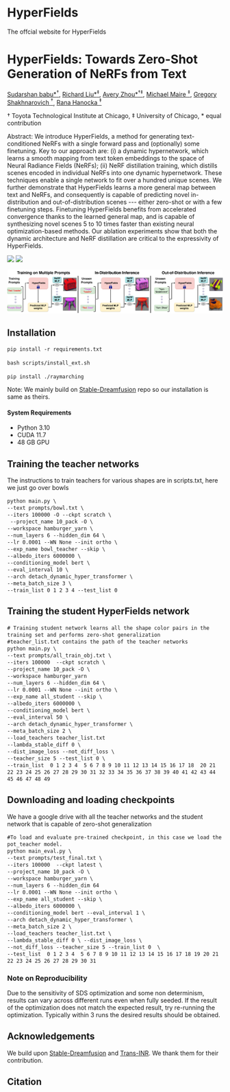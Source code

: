 # HyperFields
The offcial website for HyperFields
# HyperFields: Towards Zero-Shot Generation of NeRFs from Text

[Sudarshan babu*<sup>&dagger;</sup>](https://people.cs.uchicago.edu/~sudarshan/), [Richard Liu*<sup>&ddagger;</sup>](https://rgliu.com/), [Avery Zhou*<sup>&dagger;&ddagger;</sup>](https://github.com/AveryZhou), [Michael Maire <sup>&ddagger;</sup>](https://people.cs.uchicago.edu/~mmaire/), [Gregory Shakhnarovich <sup>&dagger;</sup>](https://home.ttic.edu/~gregory/), [Rana Hanocka <sup>&ddagger;</sup>](https://people.cs.uchicago.edu/~ranahanocka/) 

&dagger; Toyota Technological Institute at Chicago, &ddagger; University of Chicago, * equal contribution

Abstract: We introduce HyperFields, a method for generating text-conditioned NeRFs with a single forward pass and (optionally) some finetuning. Key to our approach are: (i) a dynamic hypernetwork, which learns a smooth mapping from text token embeddings to the space of Neural Radiance Fields (NeRFs); (ii) NeRF distillation training, which distills scenes encoded in individual NeRFs into one dynamic hypernetwork. These techniques enable a single network to fit over a hundred unique scenes. We further demonstrate that HyperFields learns a more general map between text and NeRFs, and consequently is capable of predicting novel in-distribution and out-of-distribution scenes --- either zero-shot or with a few finetuning steps. Finetuning HyperFields benefits from accelerated convergence thanks to the learned general map, and is capable of synthesizing novel scenes 5 to 10 times faster than existing neural optimization-based methods. Our ablation experiments show that both the dynamic architecture and NeRF distillation are critical to the expressivity of HyperFields.

<!-- ### [[Project Page](https://threedle.github.io/hyperfields/)] [[ArXiv](http://arxiv.org/abs/2310.17075)] -->
<a href=""><img src="https://img.shields.io/badge/arXiv-HyperFields-b31b1b.svg" height=22.5></a>
<a href="https://threedle.github.io/hyperfields"><img src="https://img.shields.io/website?down_color=lightgrey&down_message=offline&label=Project%20Page&up_color=lightgreen&up_message=online&url=https%3A%2F%2Fpals.ttic.edu%2Fp%2Fscore-jacobian-chaining" height=22.5></a>

![teaser](./static/images/figures/HyperFields_teaser_RLfix.jpg)


## Installation


```
pip install -r requirements.txt

bash scripts/install_ext.sh

pip install ./raymarching
```
Note: We mainly build on [Stable-Dreamfusion](https://github.com/ashawkey/stable-dreamfusion) repo so our installation is same as theirs.

#### System Requirements
- Python 3.10
- CUDA 11.7
- 48 GB GPU


## Training the teacher networks
The instructions to train teachers for various shapes are in scripts.txt, here we just go over bowls
```
python main.py \ 
--text prompts/bowl.txt \
--iters 100000 -O --ckpt scratch \
 --project_name 10_pack -O \
--workspace hamburger_yarn \ 
--num_layers 6 --hidden_dim 64 \ 
--lr 0.0001 --WN None --init ortho \ 
--exp_name bowl_teacher --skip \
--albedo_iters 6000000 \
--conditioning_model bert \ 
--eval_interval 10 \ 
--arch detach_dynamic_hyper_transformer \
--meta_batch_size 3 \
--train_list 0 1 2 3 4 --test_list 0 

```

## Training the student HyperFields network
```
# Training student network learns all the shape color pairs in the training set and performs zero-shot generalization
#teacher_list.txt contains the path of the teacher networks
python main.py \
--text prompts/all_train_obj.txt \
--iters 100000  --ckpt scratch \
--project_name 10_pack -O \
--workspace hamburger_yarn 
--num_layers 6 --hidden_dim 64 \
--lr 0.0001 --WN None --init ortho \  
--exp_name all_student --skip \
--albedo_iters 6000000 \
--conditioning_model bert \
--eval_interval 50 \
--arch detach_dynamic_hyper_transformer \ 
--meta_batch_size 2 \ 
--load_teachers teacher_list.txt 
--lambda_stable_diff 0 \
--dist_image_loss --not_diff_loss \
--teacher_size 5 --test_list 0 \
--train_list  0 1 2 3 4  5 6 7 8 9 10 11 12 13 14 15 16 17 18  20 21 22 23 24 25 26 27 28 29 30 31 32 33 34 35 36 37 38 39 40 41 42 43 44 45 46 47 48 49

```
## Downloading and loading checkpoints
We have a google drive with all the teacher networks and the student network that is capable of zero-shot generalization
```
#To load and evaluate pre-trained checkpoint, in this case we load the pot_teacher model.
python main_eval.py \ 
--text prompts/test_final.txt \
--iters 100000  --ckpt latest \
--project_name 10_pack -O \
--workspace hamburger_yarn \
--num_layers 6 --hidden_dim 64 
--lr 0.0001 --WN None --init ortho \ 
--exp_name all_student --skip \
--albedo_iters 6000000 \
--conditioning_model bert --eval_interval 1 \
--arch detach_dynamic_hyper_transformer \
--meta_batch_size 2 \
--load_teachers teacher_list.txt \
--lambda_stable_diff 0 \ --dist_image_loss \
--not_diff_loss --teacher_size 5 --train_list 0  \
--test_list  0 1 2 3 4  5 6 7 8 9 10 11 12 13 14 15 16 17 18 19 20 21 22 23 24 25 26 27 28 29 30 31 
```



### Note on Reproducibility
Due to the sensitivity of SDS optimization and some non determinism, results can vary across different runs even when fully seeded. If the result of the optimization does not match the expected result, try re-running the optimization. Typically within 3 runs the desired results should be obtained.

## Acknowledgements
We build upon [Stable-Dreamfusion](https://github.com/ashawkey/stable-dreamfusion) and [Trans-INR](https://github.com/yinboc/trans-inr). We thank them for their contribution.

## Citation







